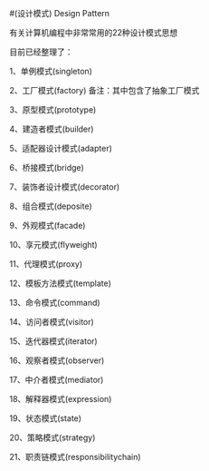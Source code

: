 #(设计模式) Design Pattern

有关计算机编程中非常常用的22种设计模式思想

目前已经整理了：

1、单例模式(singleton)

2、工厂模式(factory) 备注：其中包含了抽象工厂模式

3、原型模式(prototype)

4、建造者模式(builder)

5、适配器设计模式(adapter)

6、桥接模式(bridge)

7、装饰者设计模式(decorator)

8、组合模式(deposite)

9、外观模式(facade)

10、享元模式(flyweight)

11、代理模式(proxy)

12、模板方法模式(template)

13、命令模式(command)

14、访问者模式(visitor)

15、迭代器模式(iterator)

16、观察者模式(observer)

17、中介者模式(mediator)

18、解释器模式(expression)

19、状态模式(state)

20、策略模式(strategy)

21、职责链模式(responsibilitychain)
